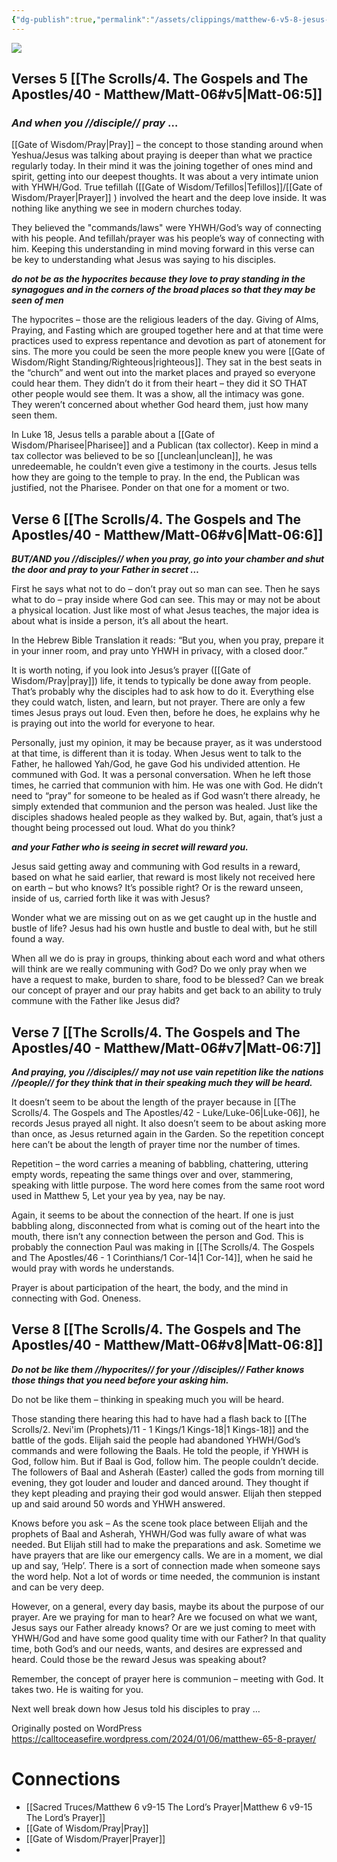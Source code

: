 ```yaml
---
{"dg-publish":true,"permalink":"/assets/clippings/matthew-6-v5-8-jesus-on-prayer/"}
---
```




![](https://calltoceasefire.wordpress.com/wp-content/uploads/2024/01/1f8ebfb3-d3e2-4249-907b-f798f4ac5f11.webp)

## Verses 5 [[The Scrolls/4. The Gospels and The Apostles/40 - Matthew/Matt-06#v5\|Matt-06:5]]

### ***And when you //disciple// pray*** …

[[Gate of Wisdom/Pray\|Pray]] – the concept to those standing around when Yeshua/Jesus was talking about praying is deeper than what we practice regularly today. In their mind it was the joining together of ones mind and spirit, getting into our deepest thoughts. It was about a very intimate union with YHWH/God. True tefillah ([[Gate of Wisdom/Tefillos\|Tefillos]]/[[Gate of Wisdom/Prayer\|Prayer]] ) involved the heart and the deep love inside. It was nothing like anything we see in modern churches today.

They believed the "commands/laws" were YHWH/God’s way of connecting with his people. And tefillah/prayer was his people’s way of connecting with him. Keeping this understanding in mind moving forward in this verse can be key to understanding what Jesus was saying to his disciples.

***do not be as the hypocrites because they love to pray standing in the synagogues and in the corners of the broad places so that they may be seen of men***

The hypocrites – those are the religious leaders of the day. Giving of Alms, Praying, and Fasting which are grouped together here and at that time were practices used to express repentance and devotion as part of atonement for sins. The more you could be seen the more people knew you were [[Gate of Wisdom/Right Standing/Righteous\|righteous]]. They sat in the best seats in the “church” and went out into the market places and prayed so everyone could hear them. They didn’t do it from their heart – they did it SO THAT other people would see them. It was a show, all the intimacy was gone. They weren’t concerned about whether God heard them, just how many seen them.

In Luke 18, Jesus tells a parable about a [[Gate of Wisdom/Pharisee\|Pharisee]] and a Publican (tax collector). Keep in mind a tax collector was believed to be so [[unclean\|unclean]], he was unredeemable, he couldn’t even give a testimony in the courts. Jesus tells how they are going to the temple to pray. In the end, the Publican was justified, not the Pharisee. Ponder on that one for a moment or two.

## Verse 6 [[The Scrolls/4. The Gospels and The Apostles/40 - Matthew/Matt-06#v6\|Matt-06:6]]

***BUT/AND you //disciples// when you pray, go into your chamber and shut the door and pray to your Father in secret …***

First he says what not to do – don’t pray out so man can see. Then he says what to do – pray inside where God can see. This may or may not be about a physical location. Just like most of what Jesus teaches, the major idea is about what is inside a person, it’s all about the heart.

In the Hebrew Bible Translation it reads: “But you, when you pray, prepare it in your inner room, and pray unto YHWH in privacy, with a closed door.”

It is worth noting, if you look into Jesus’s prayer ([[Gate of Wisdom/Pray\|pray]]) life, it tends to typically be done away from people. That’s probably why the disciples had to ask how to do it. Everything else they could watch, listen, and learn, but not prayer. There are only a few times Jesus prays out loud. Even then, before he does, he explains why he is praying out into the world for everyone to hear.

Personally, just my opinion, it may be because prayer, as it was understood at that time, is different than it is today. When Jesus went to talk to the Father, he hallowed Yah/God, he gave God his undivided attention. He communed with God. It was a personal conversation. When he left those times, he carried that communion with him. He was one with God. He didn’t need to “pray” for someone to be healed as if God wasn’t there already, he simply extended that communion and the person was healed. Just like the disciples shadows healed people as they walked by. But, again, that’s just a thought being processed out loud. What do you think?

***and your Father who is seeing in secret will reward you.***

Jesus said getting away and communing with God results in a reward, based on what he said earlier, that reward is most likely not received here on earth – but who knows? It’s possible right? Or is the reward unseen, inside of us, carried forth like it was with Jesus? 

Wonder what we are missing out on as we get caught up in the hustle and bustle of life? Jesus had his own hustle and bustle to deal with, but he still found a way.

When all we do is pray in groups, thinking about each word and what others will think are we really communing with God? Do we only pray when we have a request to make, burden to share, food to be blessed? Can we break our concept of prayer and our pray habits and get back to an ability to truly commune with the Father like Jesus did?

## Verse 7 [[The Scrolls/4. The Gospels and The Apostles/40 - Matthew/Matt-06#v7\|Matt-06:7]]

***And praying, you //disciples// may not use vain repetition like the nations //people// for they think that in their speaking much they will be heard.***

It doesn’t seem to be about the length of the prayer because in [[The Scrolls/4. The Gospels and The Apostles/42 - Luke/Luke-06\|Luke-06]], he records Jesus prayed all night. It also doesn’t seem to be about asking more than once, as Jesus returned again in the Garden. So the repetition concept here can’t be about the length of prayer time nor the number of times.

Repetition – the word carries a meaning of babbling, chattering, uttering empty words, repeating the same things over and over, stammering, speaking with little purpose. The word here comes from the same root word used in Matthew 5, Let your yea by yea, nay be nay.

Again, it seems to be about the connection of the heart. If one is just babbling along, disconnected from what is coming out of the heart into the mouth, there isn’t any connection between the person and God. This is probably the connection Paul was making in [[The Scrolls/4. The Gospels and The Apostles/46 - 1 Corinthians/1 Cor-14\|1 Cor-14]], when he said he would pray with words he understands.

Prayer is about participation of the heart, the body, and the mind in connecting with God. Oneness.

## Verse 8 [[The Scrolls/4. The Gospels and The Apostles/40 - Matthew/Matt-06#v8\|Matt-06:8]]

***Do not be like them //hypocrites// for your //disciples// Father knows those things that you need before your asking him.***

Do not be like them – thinking in speaking much you will be heard.

Those standing there hearing this had to have had a flash back to [[The Scrolls/2. Nevi'im (Prophets)/11 - 1 Kings/1 Kings-18\|1 Kings-18]]  and the battle of the gods. Elijah said the people had abandoned YHWH/God’s commands and were following the Baals. He told the people, if YHWH is God, follow him. But if Baal is God, follow him. The people couldn’t decide. The followers of Baal and Asherah (Easter) called the gods from morning till evening, they got louder and louder and danced around. They thought if they kept pleading and praying their god would answer. Elijah then stepped up and said around 50 words and YHWH answered.

Knows before you ask – As the scene took place between Elijah and the prophets of Baal and Asherah, YHWH/God was fully aware of what was needed. But Elijah still had to make the preparations and ask. Sometime we have prayers that are like our emergency calls. We are in a moment, we dial up and say, ‘Help’. There is a sort of connection made when someone says the word help. Not a lot of words or time needed, the communion is instant and can be very deep.

However, on a general, every day basis, maybe its about the purpose of our prayer. Are we praying for man to hear? Are we focused on what we want, Jesus says our Father already knows? Or are we just coming to meet with YHWH/God and have some good quality time with our Father? In that quality time, both God’s and our needs, wants, and desires are expressed and heard. Could those be the reward Jesus was speaking about?

Remember, the concept of prayer here is communion – meeting with God. It takes two. He is waiting for you.

Next well break down how Jesus told his disciples to pray …



Originally posted on WordPress  https://calltoceasefire.wordpress.com/2024/01/06/matthew-65-8-prayer/

# Connections
- [[Sacred Truces/Matthew 6 v9-15 The Lord’s Prayer\|Matthew 6 v9-15 The Lord’s Prayer]]
- [[Gate of Wisdom/Pray\|Pray]]
- [[Gate of Wisdom/Prayer\|Prayer]]
- 
